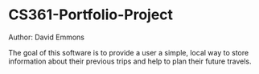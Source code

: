 # CS361-Portfolio-Project
Author: David Emmons

The goal of this software is to provide a user a simple, local way to store information about their previous trips and help to plan their future travels.
